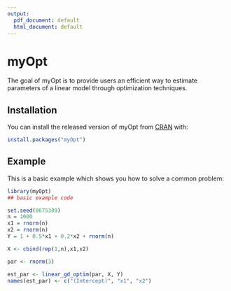 ```yaml
---
output:
  pdf_document: default
  html_document: default
---
```


# myOpt

<!-- badges: start -->
<!-- badges: end -->

The goal of myOpt is to provide users an efficient way to estimate parameters of a linear model through optimization techniques.

## Installation

You can install the released version of myOpt from [CRAN](https://CRAN.R-project.org) with:

``` r
install.packages("myOpt")
```

## Example

This is a basic example which shows you how to solve a common problem:

``` r
library(myOpt)
## basic example code

set.seed(8675309)
n = 1000
x1 = rnorm(n)
x2 = rnorm(n)
Y = 1 + 0.5*x1 + 0.2*x2 + rnorm(n)

X <- cbind(rep(1,n),x1,x2)

par <- rnorm(3)

est_par <- linear_gd_optim(par, X, Y)
names(est_par) <- c("(Intercept)", "x1", "x2")

```

